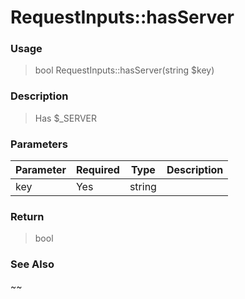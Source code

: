 
# RequestInputs::hasServer 

### Usage

> bool RequestInputs::hasServer(string $key)

### Description

> Has $_SERVER

### Parameters

Parameter | Required | Type | Description
------------- |------------- |------------- |------------- 
key | Yes | string |

### Return
> bool 
### See Also

~~


